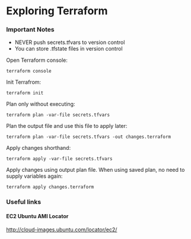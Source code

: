 # Exploring Terraform

### Important Notes

- NEVER push secrets.tfvars to version control
- You can store .tfstate files in version control

Open Terraform console:

`terraform console`

Init Terrafrom:

`terraform init`

Plan only without executing:

`terraform plan -var-file secrets.tfvars`

Plan the output file and use this file to apply later:

`terraform plan -var-file secrets.tfvars -out changes.terraform`

Apply changes shorthand:

`terraform apply -var-file secrets.tfvars`

Apply changes using output plan file. When using saved plan, no need to supply variables again:

`terraform apply changes.terraform`

### Useful links

#### EC2 Ubuntu AMI Locator

http://cloud-images.ubuntu.com/locator/ec2/
